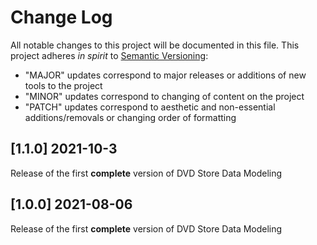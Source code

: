 # Change Log

All notable changes to this project will be documented in this file.
This project adheres *in spirit* to [Semantic Versioning](http://semver.org/):
- "MAJOR" updates correspond to major releases or additions of new tools to the project
- "MINOR" updates correspond to changing of content on the project
- "PATCH" updates correspond to aesthetic and non-essential additions/removals or changing order of formatting

## [1.1.0] 2021-10-3

Release of the first **complete** version of DVD Store Data Modeling

## [1.0.0] 2021-08-06

Release of the first **complete** version of DVD Store Data Modeling
